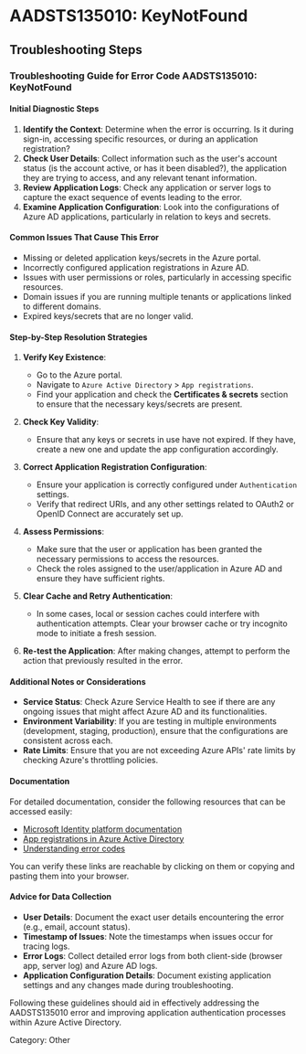 # AADSTS135010: KeyNotFound


## Troubleshooting Steps
### Troubleshooting Guide for Error Code AADSTS135010: KeyNotFound

#### Initial Diagnostic Steps
1. **Identify the Context**: Determine when the error is occurring. Is it during sign-in, accessing specific resources, or during an application registration?
2. **Check User Details**: Collect information such as the user's account status (is the account active, or has it been disabled?), the application they are trying to access, and any relevant tenant information.
3. **Review Application Logs**: Check any application or server logs to capture the exact sequence of events leading to the error.
4. **Examine Application Configuration**: Look into the configurations of Azure AD applications, particularly in relation to keys and secrets.

#### Common Issues That Cause This Error
- Missing or deleted application keys/secrets in the Azure portal.
- Incorrectly configured application registrations in Azure AD.
- Issues with user permissions or roles, particularly in accessing specific resources.
- Domain issues if you are running multiple tenants or applications linked to different domains.
- Expired keys/secrets that are no longer valid.

#### Step-by-Step Resolution Strategies
1. **Verify Key Existence**:
   - Go to the Azure portal.
   - Navigate to `Azure Active Directory` > `App registrations`.
   - Find your application and check the **Certificates & secrets** section to ensure that the necessary keys/secrets are present.

2. **Check Key Validity**:
   - Ensure that any keys or secrets in use have not expired. If they have, create a new one and update the app configuration accordingly.

3. **Correct Application Registration Configuration**:
   - Ensure your application is correctly configured under `Authentication` settings.
   - Verify that redirect URIs, and any other settings related to OAuth2 or OpenID Connect are accurately set up.

4. **Assess Permissions**:
   - Make sure that the user or application has been granted the necessary permissions to access the resources.
   - Check the roles assigned to the user/application in Azure AD and ensure they have sufficient rights.

5. **Clear Cache and Retry Authentication**:
   - In some cases, local or session caches could interfere with authentication attempts. Clear your browser cache or try incognito mode to initiate a fresh session.

6. **Re-test the Application**: After making changes, attempt to perform the action that previously resulted in the error.

#### Additional Notes or Considerations
- **Service Status**: Check Azure Service Health to see if there are any ongoing issues that might affect Azure AD and its functionalities.
- **Environment Variability**: If you are testing in multiple environments (development, staging, production), ensure that the configurations are consistent across each.
- **Rate Limits**: Ensure that you are not exceeding Azure APIs' rate limits by checking Azure's throttling policies.

#### Documentation
For detailed documentation, consider the following resources that can be accessed easily:
- [Microsoft Identity platform documentation](https://docs.microsoft.com/en-us/azure/active-directory/develop/)
- [App registrations in Azure Active Directory](https://docs.microsoft.com/en-us/azure/active-directory/develop/quickstart-register-app)
- [Understanding error codes](https://docs.microsoft.com/en-us/azure/active-directory/develop/v2-error-codes)

You can verify these links are reachable by clicking on them or copying and pasting them into your browser.

#### Advice for Data Collection
- **User Details**: Document the exact user details encountering the error (e.g., email, account status).
- **Timestamp of Issues**: Note the timestamps when issues occur for tracing logs.
- **Error Logs**: Collect detailed error logs from both client-side (browser app, server log) and Azure AD logs.
- **Application Configuration Details**: Document existing application settings and any changes made during troubleshooting.
  
Following these guidelines should aid in effectively addressing the AADSTS135010 error and improving application authentication processes within Azure Active Directory.

Category: Other